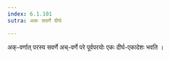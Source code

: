 ```yaml
---
index: 6.1.101
sutra: अकः सवर्णे दीर्घः

---
```

अक्-वर्णात् परस्य सवर्णे अच्-वर्णे परे पूर्वपरयोः एकः दीर्घ-एकादेशः भवति । 